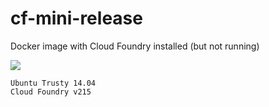 # cf-mini-release
Docker image with Cloud Foundry installed (but not running)

[![](https://badge.imagelayers.io/tchughesiv/cf-mini-release.svg)](https://imagelayers.io/?images=tchughesiv/cf-mini-release:latest 'Get your own badge on imagelayers.io')

    Ubuntu Trusty 14.04
    Cloud Foundry v215
